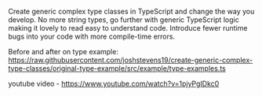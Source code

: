 Create generic complex type classes in TypeScript and change the way you develop. No more string types, go further with generic TypeScript logic making it lovely to read easy to understand code. Introduce fewer runtime bugs into your code with more compile-time errors.

Before and after on type example: https://raw.githubusercontent.com/joshstevens19/create-generic-complex-type-classes/original-type-example/src/example/type-examples.ts

youtube video - https://www.youtube.com/watch?v=1pjyPgIDkc0
